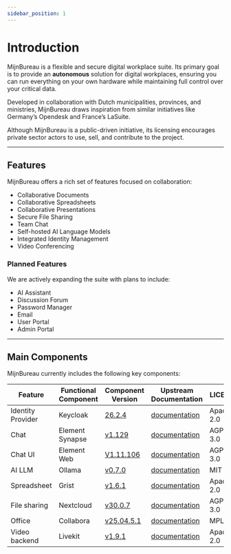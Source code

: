 ```yaml
---
sidebar_position: 1
---
```


# Introduction

MijnBureau is a flexible and secure digital workplace suite. Its primary goal is to provide an **autonomous** solution for digital workplaces, ensuring you can run everything on your own hardware while maintaining full control over your critical data.

Developed in collaboration with Dutch municipalities, provinces, and ministries, MijnBureau draws inspiration from similar initiatives like Germany’s Opendesk and France’s LaSuite.

Although MijnBureau is a public-driven initiative, its licensing encourages private sector actors to use, sell, and contribute to the project.

---

## Features

MijnBureau offers a rich set of features focused on collaboration:

- Collaborative Documents
- Collaborative Spreadsheets
- Collaborative Presentations
- Secure File Sharing
- Team Chat
- Self-hosted AI Language Models
- Integrated Identity Management
- Video Conferencing

### Planned Features

We are actively expanding the suite with plans to include:

- AI Assistant
- Discussion Forum
- Password Manager
- Email
- User Portal
- Admin Portal

---

## Main Components

MijnBureau currently includes the following key components:

| Feature           | Functional Component | Component Version                                                                 | Upstream Documentation                                                        | LICENSE    |
| ----------------- | -------------------- | --------------------------------------------------------------------------------- | ----------------------------------------------------------------------------- | ---------- |
| Identity Provider | Keycloak             | [26.2.4](https://github.com/keycloak/keycloak/releases/tag/26.2.4)                | [documentation](https://www.keycloak.org/documentation)                       | Apache-2.0 |
| Chat              | Element Synapse      | [v1.129](https://github.com/element-hq/synapse/tree/v1.129.0)                     | [documentation](https://element-hq.github.io/synapse/latest/)                 | AGPL-3.0   |
| Chat UI           | Element Web          | [V1.11.106](https://github.com/element-hq/element-web/tree/v1.11.106)             | [documentation](https://element.io/)                                          | AGPL-3.0   |
| AI LLM            | Ollama               | [v0.7.0](https://github.com/ollama/ollama/tree/v0.7.0)                            | [documentation](https://ollama.com/)                                          | MIT        |
| Spreadsheet       | Grist                | [v1.6.1](https://github.com/gristlabs/grist-core/tree/v1.6.1)                     | [documentation](https://support.getgrist.com/self-managed/)                   | Apache-2.0 |
| File sharing      | Nextcloud            | [v30.0.7](https://github.com/nextcloud/server/tree/v30.0.7)                       | [documentation](https://nextcloud.com/)                                       | AGPL-3.0   |
| Office            | Collabora            | [v25.04.5.1](https://github.com/CollaboraOnline/online/releases/tag/cp-25.04.5-1) | [documentation](https://sdk.collaboraonline.com/docs/installation/index.html) | MPL-2.0    |
| Video backend     | Livekit              | [v1.9.1](https://github.com/livekit/livekit/releases/tag/v1.9.1)                  | [documentation](https://livekit.io/)                                          | Apache-2.0 |
